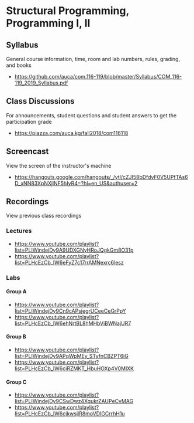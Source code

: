 # Structural Programming, Programming I, II

## Syllabus

General course information, time, room and lab numbers, rules, grading, and
books

* <https://github.com/auca/com.116-119/blob/master/Syllabus/COM_116-119_2019_Syllabus.pdf>

## Class Discussions

For announcements, student questions and student answers to get the
participation grade

* <https://piazza.com/auca.kg/fall2018/com116118>

## Screencast

View the screen of the instructor's machine

* <https://hangouts.google.com/hangouts/_/ytl/cZJI58bDfdvF0V5UPfTAs6D_xNN83XpNXjlNF5hIyR4=?hl=en_US&authuser=2>

## Recordings

View previous class recordings

### Lectures

* <https://www.youtube.com/playlist?list=PLIWindejDy9A9UDXGNyHRoJQgkGm8O31p>
* <https://www.youtube.com/playlist?list=PLHcEzCb_lW6eFyZ7c17rrAMNexrc6lesz>

### Labs

#### Group A

* <https://www.youtube.com/playlist?list=PLIWindejDy9Cn9cAPsjegrUCeeCeGrPpY>
* <https://www.youtube.com/playlist?list=PLHcEzCb_lW6ehNrtBL8hMHbViBWNajUR7>

#### Group B

* <https://www.youtube.com/playlist?list=PLIWindejDy9APqWpMEy_STyfnCBZPT6iG>
* <https://www.youtube.com/playlist?list=PLHcEzCb_lW6ciRZMKT_HbuHOXp4V0MlXK>

#### Group C

* <https://www.youtube.com/playlist?list=PLIWindejDy9CSwDwz4XgukrZAUPeCvMAG>
* <https://www.youtube.com/playlist?list=PLHcEzCb_lW6cjkwsjlR8moVDIGCrrhH1u>
